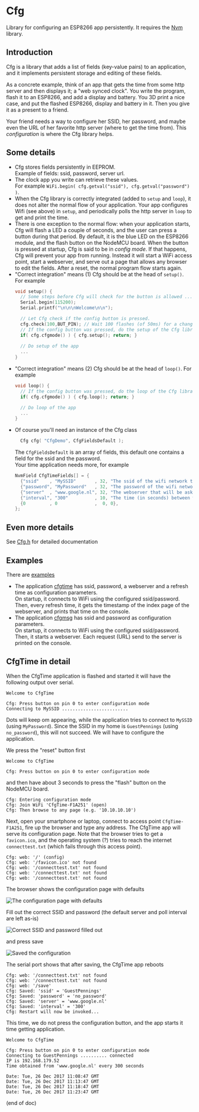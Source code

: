 # Cfg
Library for configuring an ESP8266 app persistently.
It requires the [Nvm](https://github.com/maarten-pennings/Nvm) library.

## Introduction
Cfg is a library that adds a list of fields (key-value pairs) to an 
application, and it implements persistent storage and editing of 
these fields.

As a concrete example, think of an app that gets the time from some http server and then displays it; a "web synced clock".
You write the program, flash it to an ESP8266, and add a display and battery.
You 3D print a nice case, and put the flashed ESP8266, display and battery in it.
Then you give it as a present to a friend.

Your friend needs a way to configure her SSID, her password, and maybe even the URL of her favorite http server (where to get the time from).
This _configuration_ is where the Cfg library helps.

## Some details 
- Cfg stores fields persistently in EEPROM.  
  Example of fields: ssid, password, server url.
- The clock app you write can retrieve these values.  
  For example `WiFi.begin( cfg.getval("ssid"), cfg.getval("password") )`.
- When the Cfg library is correctly integrated (added to `setup` and `loop`), 
  it does not alter the normal flow of your application. 
  Your app configures Wifi (see above) in `setup`, and periodically polls the http server in `loop` to get and print the time.
- There is one exception to the normal flow: when your application starts, 
  Cfg will flash a LED a couple of seconds, and the user can press a button during that period.
  By default, it is the blue LED on the ESP8266 module, and the flash button on the NodeMCU board.
  When the button is pressed at startup, Cfg is said to be in _config mode_.
  If that happens, Cfg will prevent your app from running.
  Instead it will start a WiFi access point, start a webserver, and serve out a page that allows any browser to edit the fields.
  After a reset, the normal program flow starts again.
- "Correct integration" means (1) Cfg should be at the head of `setup()`. For example
  ```cpp
  void setup() {
    // Some steps before Cfg will check for the button is allowed ...
    Serial.begin(115200);
    Serial.printf("\n\n\nWelcome\n\n");

    // Let Cfg check if the config button is pressed.
    cfg.check(100,BUT_PIN); // Wait 100 flashes (of 50ms) for a change on pin BUT_PIN.
    // If the config button was pressed, do the setup of the Cfg library (instead of the app's setup).
    if( cfg.cfgmode() ) { cfg.setup(); return; }
    
    // Do setup of the app
    ...
  }
  ```
- "Correct integration" means (2) Cfg should be at the head of `loop()`. For example
  ```cpp
  void loop() {
    // If the config button was pressed, do the loop of the Cfg library (instead of the app's loop).
    if( cfg.cfgmode() ) { cfg.loop(); return; }

    // Do loop of the app
    ...
  }
  ```
- Of course you'll need an instance of the Cfg class
  ```cpp
    Cfg cfg( "CfgDemo", CfgFieldsDefault );
  ```
  The `CfgFieldsDefault` is an array of fields, this default one contains a field for the ssid and the password.  
  Your time application needs more, for example
  ```cpp
  NvmField CfgTimeFields[] = {
    {"ssid"    , "MySSID"       , 32, "The ssid of the wifi network this device should connect to." },
    {"password", "MyPassword"   , 32, "The password of the wifi network this device should connect to."},
    {"server"  , "www.google.nl", 32, "The webserver that will be asked for time (http head request)."},
    {"interval", "300"          , 10, "The time (in seconds) between webserver requests for time."},
    {0         , 0              ,  0, 0},  
  };
  ```
  
## Even more details
See [Cfg.h](src/Cfg.h) for detailed documentation


## Examples
There are [examples](examples)
- The application [cfgtime](examples/cfgtime) has ssid, password, a webserver and a refresh time as configuration parameters.  
  On startup, it connects to WiFi using the configured ssid/password.  
  Then, every refresh time, it gets the timestamp of the index page of the webserver, and prints that time on the console.
- The application [cfgmsg](examples/cfgmsg) has ssid and password as configuration parameters.  
  On startup, it connects to WiFi using the configured ssid/password.  
  Then, it starts a webserver. Each request (URL) send to the server is printed on the console.
  

## CfgTime in detail
When the CfgTime application is flashed and started it will have the following output over serial.
```
Welcome to CfgTime

Cfg: Press button on pin 0 to enter configuration mode
Connecting to MySSID .........................
```

Dots will keep om appearing, while the application tries to connect to `MySSID` (using `MyPassword`).
Since the SSID in my home is `GuestPennings` (using `no_password`), this will not succeed.
We will have to configure the application.

We press the "reset" button first

```
Welcome to CfgTime

Cfg: Press button on pin 0 to enter configuration mode
```

and then have about 3 seconds to press the "flash" button on the NodeMCU board.

```
Cfg: Entering configuration mode
Cfg: Join WiFi 'CfgTime-F1A251' (open)
Cfg: Then browse to any page (e.g. '10.10.10.10')
```

Next, open your smartphone or laptop, connect to access point `CfgTime-F1A251`, fire
up the browser and type any address. The CfgTime app will serve its configuration page.
Note that the browser tries to get a `favicon.ico`, and the operating system (?) tries
to reach the internet `connecttest.txt` (which fails through this access point).

```
Cfg: web: '/' (config)
Cfg: web: '/favicon.ico' not found
Cfg: web: '/connecttest.txt' not found
Cfg: web: '/connecttest.txt' not found
Cfg: web: '/connecttest.txt' not found
```

The browser shows the configuration page with defaults

![The configuration page with defaults](cfgtime1.png)

Fill out the correct SSID and password (the default server and poll interval are left as-is)

![Correct SSID and password filled out](cfgtime2.png)

and press save

![Saved the configuration](cfgtime3.png)

The serial port shows that after saving, the CfgTime app reboots

```
Cfg: web: '/connecttest.txt' not found
Cfg: web: '/connecttest.txt' not found
Cfg: web: '/save'
Cfg: Saved: 'ssid' = 'GuestPennings'
Cfg: Saved: 'password' = 'no_password'
Cfg: Saved: 'server' = 'www.google.nl'
Cfg: Saved: 'interval' = '300'
Cfg: Restart will now be invoked...
```

This time, we do not press the configuration button, and the app starts it time getting application.

```
Welcome to CfgTime

Cfg: Press button on pin 0 to enter configuration mode
Connecting to GuestPennings .......... connected
IP is 192.168.179.52
Time obtained from 'www.google.nl' every 300 seconds

Date: Tue, 26 Dec 2017 11:08:47 GMT
Date: Tue, 26 Dec 2017 11:13:47 GMT
Date: Tue, 26 Dec 2017 11:18:47 GMT
Date: Tue, 26 Dec 2017 11:23:47 GMT
```

(end of doc)
